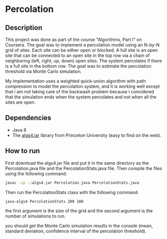 # Percolation 

## Description

This project was done as part of the course "Algorithms, Part I" on Coursera. The goal was to implement a percolation model using an N-by-N grid of sites. Each site can be either open or blocked. A full site is an open site that can be connected to an open site in the top row via a chain of neighboring (left, right, up, down) open sites. The system percolates if there is a full site in the bottom row. The goal was to estimate the percolation threshold via Monte Carlo simulation.

My implementation uses a weighted quick-union algorithm with path compression to model the percolation system, and it is working well except that i am not taking care of the backwash problem because i concidered that the simulation ends when the system percolates and not when all the sites are open. 

## Dependencies

- Java 8
- The [algs4.jar](https://algs4.cs.princeton.edu/code/) library from Princeton University (easy to find on the web).

## How to run

First download the algs4.jar file and put it in the same directory as the Percolation.java file and the PercolationStats.java file. Then compile the files using the following command:

```bash
javac -cp .:algs4.jar Percolation.java PercolationStats.java
```

Then run the PercolationStats class with the following command:

```bash
java-algs4 PercolationStats 200 100
```
the first argument is the size of the grid and the second argument is the number of simulations to run.

you should get the Monte Carlo simulation results in the console (mean, standard deviation, confidence interval of the percolation threshold).


